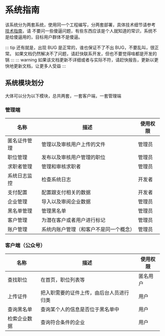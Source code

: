 # 系统指南

该系统分为两套系统，使用同一个工程编写，分两套部署，具体技术细节请参考 [技术指南](/guide/guide-tech)，请
不要问一些傻逼问题，有些东西应该是个人就知道的常识，系统不是给傻逼用的，目标用户群体不是傻逼。

::: tip
还有就是，出现 BUG 是正常的，谁也保证不了不出 BUG，不要乱叫，很正常。
如果文档仍然解决不了问题，请赶快联系开发，但也不要觉得啥都是开发的锅
:::
::: warning
如果该文档更新不详细或者与实际不符，请赶快报告，更新以更快地更新文档，让更多人受益
:::

## 系统模块划分

大体可以分为以下模块，总共两套，一套客户端，一套管理端

### 管理端

| 名称         | 描述                                   | 使用权限 |
| ------------ | -------------------------------------- | -------- |
| 匿名证件管理 | 管理以及审核用户上传的文件             | 管理员   |
| 职位管理     | 发布以及审核用户管理的职位             | 管理员   |
| 求职者管理   | 管理和审核求职者                       | 管理员   |
| 系统日志监控 | 检查系统日志                           | 开发者   |
| 支付配置     | 配置跟支付相关的数据                   | 开发者   |
| 企业管理     | 导入以及审阅企业数据                   | 管理员   |
| 黑名单管理   | 管理黑名单                             | 管理员   |
| 客户管理     | 为潜在客户或者用户进行标记             | 管理员   |
| 账户管理     | 系统内账户管理（和客户不是同一个概念） | 管理员   |

### 客户端（公众号）

| 名称         | 描述                                     | 使用权限 |
| ------------ | ---------------------------------------- | -------- |
| 查找职位     | 在首页，职位列表等                       | 匿名用户 |
| 上传证件     | 把入职需要的证件上传，由后台人员进行归类 | 用户     |
| 查询黑名单   | 查询某个人的信息是否位于黑名单中         | 用户     |
| 检索企业数据 | 查询符合条件的企业                       | 用户     |
